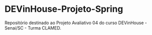 # DEVinHouse-Projeto-Spring
Repositório destinado ao Projeto Avaliativo 04 do curso DEVinHouse - Senai/SC - Turma CLAMED.
